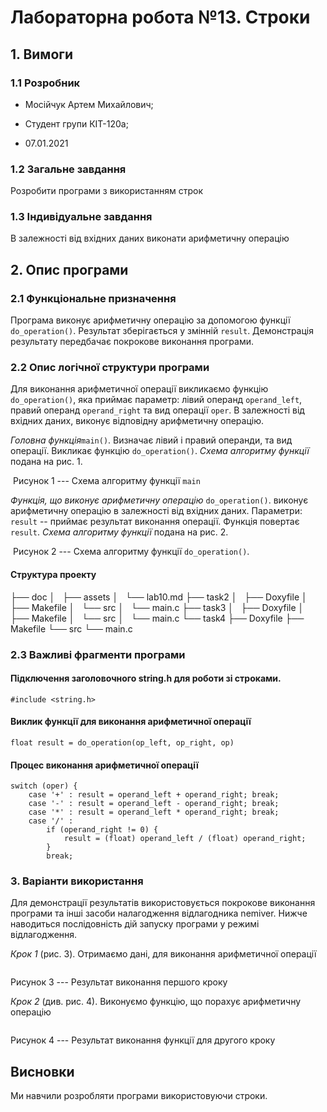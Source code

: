 
# Лабораторна робота №13. Строки

## 1. Вимоги

### 1.1 Розробник

- Мосійчук Артем Михайлович;

- Студент групи КІТ-120а;

- 07.01.2021

### 1.2 Загальне завдання

Розробити програми з використанням строк

### 1.3 Індивідуальне завдання

В залежності від вхідних даних виконати арифметичну операцію

## 2. Опис програми

### 2.1 Функціональне призначення

Програма виконує арифметичну операцію за допомогою функції `do_operation()`.  Результат зберігається у змінній `result`.  Демонстрація результату передбачає покрокове виконання програми.

### 2.2 Опис логічної структури програми

Для виконання арифметичної операції викликаємо функцію `do_operation()`, яка приймає параметр: лівий операнд `operand_left`, правий операнд `operand_right` та вид операції `oper`. В залежності від вхідних даних, виконує відповідну арифметичну операцію.


_Головна функція_`main()`. Визначає лівий і правий операнди, та вид операції. Викликає функцію `do_operation()`. _Схема алгоритму функції_ подана на рис. 1.

![]()
Рисунок 1  --- Схема алгоритму функції `main`


_Функція, що виконує арифметичну операцію_ `do_operation()`. виконує арифметичну операцію в залежності від вхідних даних. Параметри: `result` -- приймає результат виконання операції. Функція повертає `result`. _Схема алгоритму функції_ подана на рис. 2.

![]()
Рисунок 2 --- Схема алгоритму функції `do_operation()`.


#### Структура проекту
├── doc
│   ├── assets
│   └── lab10.md
├── task2
│   ├── Doxyfile
│   ├── Makefile
│   └── src
│       └── main.c
├── task3
│   ├── Doxyfile
│   ├── Makefile
│   └── src
│       └── main.c
└── task4
    ├── Doxyfile
    ├── Makefile
    └── src
        └── main.c



### 2.3 Важливі фрагменти програми

#### Підключення заголовочного string.h для роботи зі строками.

`#include <string.h>`

#### Виклик функції для виконання арифметичної операції

`float result = do_operation(op_left, op_right, op)`

#### Процес виконання арифметичної операції

	switch (oper) {
        case '+' : result = operand_left + operand_right; break;
        case '-' : result = operand_left - operand_right; break;
        case '*' : result = operand_left * operand_right; break;
        case '/' :
            if (operand_right != 0) {
                result = (float) operand_left / (float) operand_right;
            }
            break;

### 3. Варіанти використання

Для демонстрації результатів використовується покрокове виконання програми та інші засоби налагодження відлагодника nemiver. Нижче наводиться послідовність  дій запуску програми у режимі відлагодження.

_Крок 1_ (рис. 3). Отримаємо дані, для виконання арифметичної операції

![]()

Рисунок 3 --- Результат виконання першого кроку

_Крок 2_ (див. рис. 4). Виконуємо функцію, що порахує арифметичну операцію

![]()

Рисунок 4 --- Результат виконання функції для другого кроку

## Висновки

Ми навчили розробляти програми використовуючи строки.
